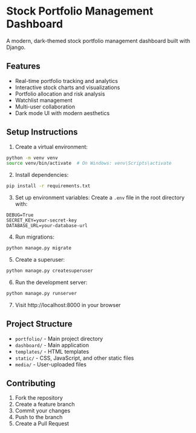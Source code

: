 # Stock Portfolio Management Dashboard

A modern, dark-themed stock portfolio management dashboard built with Django.

## Features

- Real-time portfolio tracking and analytics
- Interactive stock charts and visualizations
- Portfolio allocation and risk analysis
- Watchlist management
- Multi-user collaboration
- Dark mode UI with modern aesthetics

## Setup Instructions

1. Create a virtual environment:
```bash
python -m venv venv
source venv/bin/activate  # On Windows: venv\Scripts\activate
```

2. Install dependencies:
```bash
pip install -r requirements.txt
```

3. Set up environment variables:
Create a `.env` file in the root directory with:
```
DEBUG=True
SECRET_KEY=your-secret-key
DATABASE_URL=your-database-url
```

4. Run migrations:
```bash
python manage.py migrate
```

5. Create a superuser:
```bash
python manage.py createsuperuser
```

6. Run the development server:
```bash
python manage.py runserver
```

7. Visit http://localhost:8000 in your browser

## Project Structure

- `portfolio/` - Main project directory
- `dashboard/` - Main application
- `templates/` - HTML templates
- `static/` - CSS, JavaScript, and other static files
- `media/` - User-uploaded files

## Contributing

1. Fork the repository
2. Create a feature branch
3. Commit your changes
4. Push to the branch
5. Create a Pull Request 
